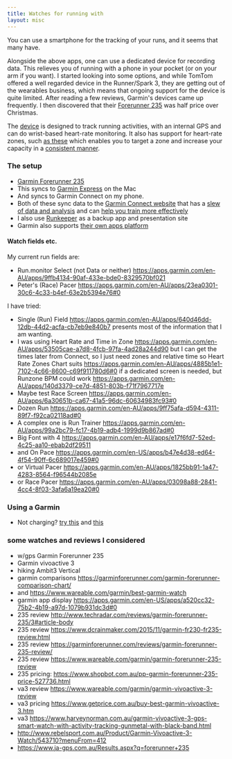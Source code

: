 ```yaml
---
title: Watches for running with
layout: misc
---
```


You can use a smartphone for the tracking of your runs, and it seems that many
have.

Alongside the above apps, one can use a dedicated device for recording data. This relieves you of running with a phone in your pocket (or on your arm if you want). I started looking into some options, and while TomTom offered a well regarded device in the Runner/Spark 3, they are getting out of the wearables business, which means that ongoing support for the device is quite limited. After reading a few reviews, Garmin's devices came up frequently. I then discovered that their [Forerunner 235](https://buy.garmin.com/en-AU/AU/p/529988) was half price over Christmas.

The [device](http://www8.garmin.com/manuals/webhelp/forerunner235/EN-US/GUID-36293482-F406-4FAF-A708-A3D9DA02E2D7-homepage.html) is designed to track running activities, with an internal GPS and can do wrist-based heart-rate monitoring. It also has support for heart-rate zones, such [as these](http://www8.garmin.com/manuals/webhelp/forerunner235/EN-US/GUID-A8716C0B-B267-4C42-B45F-B9C7928BCA19.html) which enables you to target a zone and increase your capacity in a [consistent manner](https://www.garmin.com/en-US/blog/general/get-zone-train-using-heart-rate/).

### The setup

* [Garmin Forerunner 235](https://buy.garmin.com/en-AU/AU/p/529988)
* This syncs to [Garmin Express](https://www.garmin.com/en-AU/software/express/) on the Mac
* And syncs to Garmin Connect on my phone.
* Both of these sync data to the [Garmin Connect website](https://connect.garmin.com/modern/) that has a [slew of data and analysis](https://connect.garmin.com/en-US/help/how-to/) and can [help you train more effectively](https://www.wareable.com/garmin/how-to-run-better-with-garmin-connect)
* I also use [Runkeeper](https://runkeeper.com/user/2723826284/) as a backup app and presentation site
* Garmin also supports [their own apps platform](https://apps.garmin.com/en-AU/)

#### Watch fields etc.

My current run fields are:

* Run.monitor Select (not Data or neither) <https://apps.garmin.com/en-AU/apps/9ffb4134-90af-433e-bde0-8329570bf021>
* Peter's (Race) Pacer <https://apps.garmin.com/en-AU/apps/23ea0301-30c6-4c33-b4ef-63e2b5394e76#0>

I have tried:

* Single (Run) Field <https://apps.garmin.com/en-AU/apps/640d46dd-12db-44d2-acfa-cb7eb9e840b7> presents most of the information that I am wanting.
* I was using Heart Rate and Time in Zone <https://apps.garmin.com/en-AU/apps/53505cae-a7d8-4fcb-97fa-4ad28a244d90> but I can get the times later from Connect, so I just need zones and relative time so Heart Rate Zones Chart suits <https://apps.garmin.com/en-AU/apps/4885b1e1-7102-4c66-8600-c69f911780d6#0> if a dedicated screen is needed, but Runzone BPM could work <https://apps.garmin.com/en-AU/apps/140d3379-ce7d-4851-803b-f71f7967717e>
* Maybe test Race Screen <https://apps.garmin.com/en-AU/apps/6a30651b-ca67-41a5-96dc-60634983fc93#0>
* Dozen Run <https://apps.garmin.com/en-AU/apps/9ff75afa-d594-4311-89f7-f92ca02118ad#0>
* A complex one is Run Trainer <https://apps.garmin.com/en-AU/apps/99a2bc79-fc17-4b19-adb4-1999d9b867ad#0>
* Big Font with 4 <https://apps.garmin.com/en-AU/apps/e17f6fd7-52ed-4c25-aa10-ebab2df29511>
* and On Pace <https://apps.garmin.com/en-US/apps/b47e4d38-ed64-4f54-90ff-6c689017e459#0>
* or Virtual Pacer <https://apps.garmin.com/en-AU/apps/1825bb91-1a47-4283-8564-f96544b2085e>
* or Race Pacer <https://apps.garmin.com/en-AU/apps/03098a88-2841-4cc4-8f03-3afa6a19ea20#0>

### Using a Garmin

* Not charging? [try
  this](https://support.garmin.com/en-US/?faq=3zgpbykCHZ6cLLaLGBzE27&searchType=noProduct) and [this](http://www.trainwellracewell.com/garmin-forerunner-110-wont-charge-blank-screen/)

### some watches and reviews I considered

* w/gps Garmin Forerunner 235
* Garmin vivoactive 3
* hiking Ambit3 Vertical
* garmin comparisons https://garminforerunner.com/garmin-forerunner-comparison-chart/
* and https://www.wareable.com/garmin/best-garmin-watch
* garmin app display https://apps.garmin.com/en-US/apps/a520cc32-75b2-4b19-a97d-1079b931dc3d#0
* 235 review http://www.techradar.com/reviews/garmin-forerunner-235/3#article-body
* 235 review https://www.dcrainmaker.com/2015/11/garmin-fr230-fr235-review.html
* 235 review https://garminforerunner.com/reviews/garmin-forerunner-235-review/
* 235 review https://www.wareable.com/garmin/garmin-forerunner-235-review
* 235 pricing: https://www.shopbot.com.au/pp-garmin-forerunner-235-price-527736.html
* va3 review https://www.wareable.com/garmin/garmin-vivoactive-3-review
* va3 pricing https://www.getprice.com.au/buy-best-garmin-vivoactive-3.htm
* va3 https://www.harveynorman.com.au/garmin-vivoactive-3-gps-smart-watch-with-activity-tracking-gunmetal-with-black-band.html
* http://www.rebelsport.com.au/Product/Garmin-Vivoactive-3-Watch/543710?menuFrom=412
* https://www.ja-gps.com.au/Results.aspx?q=forerunner+235
